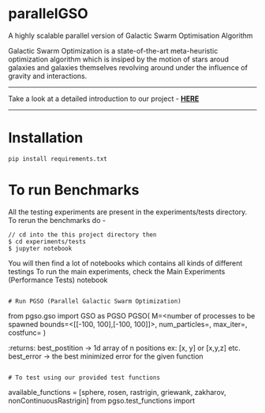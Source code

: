 # parallelGSO
A highly scalable parallel version of Galactic Swarm Optimisation Algorithm

Galactic Swarm Optimization is a state-of-the-art meta-heuristic optimization algorithm which is insiped by the motion of stars aroud galaxies and galaxies themselves revolving around under the influence of gravity and interactions.

----
Take a look at a detailed introduction to our project - **[HERE](https://github.com/shubham0704/parallelGSO/blob/sbdev/white%20paper-final.ipynb)**

-------

# Installation

```
pip install requirements.txt
```

# To run Benchmarks

All the testing experiments are present in the experiments/tests directory.
To rerun the benchmarks do -
```
// cd into the this project directory then
$ cd experiments/tests
$ jupyter notebook
```

You will then find a lot of notebooks which contains all kinds of different testings
To run the main experiments, check the Main Experiments (Performance Tests) notebook

```

# Run PGSO (Parallel Galactic Swarm Optimization)

```
from pgso.gso import GSO as PGSO
PGSO(
    M=<number of processes to be spawned
    bounds=<[[-100, 100],[-100, 100]]>, 
    num_particles=<number of particles>,
    max_iter=<maximum number of iterations>,
    costfunc=<n dimensional cost function>
    )

:returns:
    best_postition -> 1d array of n positions ex: [x, y] or [x,y,z] etc.
    best_error -> the best minimized error for the given function
```

# To test using our provided test functions

```
available_functions = [sphere, rosen, rastrigin, griewank, zakharov, nonContinuousRastrigin]
from pgso.test_functions import <function>

